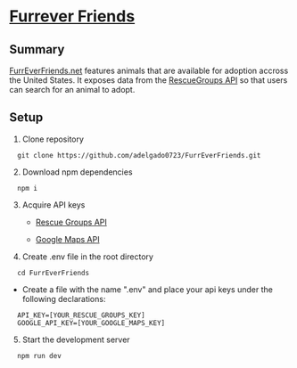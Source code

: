 # [Furrever Friends](https://www.furreverfriends.net)

## Summary

[FurrEverFriends.net](https://www.furreverfriends.net) features animals that are available for adoption accross the United States. It exposes data from the [RescueGroups API](https://userguide.rescuegroups.org/display/APIDG/v2) so that users can search for an animal to adopt.

## Setup

1. Clone repository

```
  git clone https://github.com/adelgado0723/FurrEverFriends.git
```

2. Download npm dependencies

```
  npm i
```

3. Acquire API keys

   - [Rescue Groups API](https://rescuegroups.org/services/request-an-api-key/)

   - [Google Maps API](https://developers.google.com/maps/documentation/javascript/get-api-key)

4. Create .env file in the root directory

```
  cd FurrEverFriends
```

- Create a file with the name ".env" and place your api keys under the following declarations:

```
  API_KEY=[YOUR_RESCUE_GROUPS_KEY]
  GOOGLE_API_KEY=[YOUR_GOOGLE_MAPS_KEY]
```

5. Start the development server

```
  npm run dev
```
